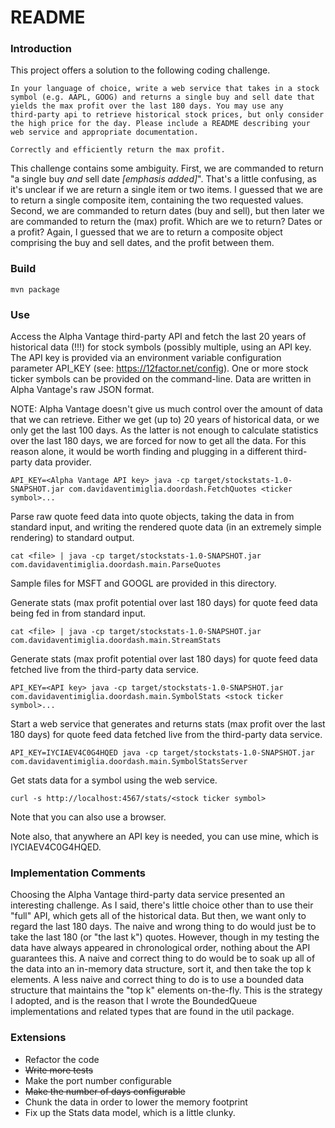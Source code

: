 # README #

### Introduction ####

This project offers a solution to the following coding challenge.

    In your language of choice, write a web service that takes in a stock
    symbol (e.g. AAPL, GOOG) and returns a single buy and sell date that
    yields the max profit over the last 180 days. You may use any
    third-party api to retrieve historical stock prices, but only consider
    the high price for the day. Please include a README describing your
    web service and appropriate documentation.
	
	Correctly and efficiently return the max profit.
	
This challenge contains some ambiguity.  First, we are commanded to
return "a single buy *and* sell date *[emphasis added]*".  That's a
little confusing, as it's unclear if we are return a single item or
two items.  I guessed that we are to return a single composite item,
containing the two requested values.  Second, we are commanded to
return dates (buy and sell), but then later we are commanded to return
the (max) profit.  Which are we to return?  Dates or a profit?  Again,
I guessed that we are to return a composite object comprising the buy
and sell dates, and the profit between them.
	
### Build ###

    mvn package
	
### Use ####

Access the Alpha Vantage third-party API and fetch the last 20 years
of historical data (!!!) for stock symbols (possibly multiple, using
an API key.  The API key is provided via an environment variable
configuration parameter API_KEY (see: https://12factor.net/config).
One or more stock ticker symbols can be provided on the command-line.
Data are written in Alpha Vantage's raw JSON format.

NOTE: Alpha Vantage doesn't give us much control over the amount of
data that we can retrieve.  Either we get (up to) 20 years of
historical data, or we only get the last 100 days.  As the latter is
not enough to calculate statistics over the last 180 days, we are
forced for now to get all the data.  For this reason alone, it would
be worth finding and plugging in a different third-party data
provider.

    API_KEY=<Alpha Vantage API key> java -cp target/stockstats-1.0-SNAPSHOT.jar com.davidaventimiglia.doordash.FetchQuotes <ticker symbol>... 
	
Parse raw quote feed data into quote objects, taking the data in from
standard input, and writing the rendered quote data (in an extremely
simple rendering) to standard output.

    cat <file> | java -cp target/stockstats-1.0-SNAPSHOT.jar com.davidaventimiglia.doordash.main.ParseQuotes
	
Sample files for MSFT and GOOGL are provided in this directory.

Generate stats (max profit potential over last 180 days) for quote
feed data being fed in from standard input.

    cat <file> | java -cp target/stockstats-1.0-SNAPSHOT.jar com.davidaventimiglia.doordash.main.StreamStats
	
Generate stats (max profit potential over last 180 days) for quote
feed data fetched live from the third-party data service.

    API_KEY=<API key> java -cp target/stockstats-1.0-SNAPSHOT.jar com.davidaventimiglia.doordash.main.SymbolStats <stock ticker symbol>...
	
	
Start a web service that generates and returns stats (max profit over
the last 180 days) for quote feed data fetched live from the
third-party data service.

    API_KEY=IYCIAEV4C0G4HQED java -cp target/stockstats-1.0-SNAPSHOT.jar com.davidaventimiglia.doordash.main.SymbolStatsServer
	
Get stats data for a symbol using the web service.

    curl -s http://localhost:4567/stats/<stock ticker symbol>
	
Note that you can also use a browser.

Note also, that anywhere an API key is needed, you can use mine, which
is IYCIAEV4C0G4HQED.

### Implementation Comments ###

Choosing the Alpha Vantage third-party data service presented an
interesting challenge.  As I said, there's little choice other than to
use their "full" API, which gets all of the historical data.  But
then, we want only to regard the last 180 days.  The naive and wrong
thing to do would just be to take the last 180 (or "the last k")
quotes.  However, though in my testing the data have always appeared
in chronological order, nothing about the API guarantees this.  A
naive and correct thing to do would be to soak up all of the data into
an in-memory data structure, sort it, and then take the top k
elements.  A less naive and correct thing to do is to use a bounded
data structure that maintains the "top k" elements on-the-fly.  This
is the strategy I adopted, and is the reason that I wrote the
BoundedQueue implementations and related types that are found in the
util package.

### Extensions ###

* Refactor the code
* ~~Write more tests~~
* Make the port number configurable
* ~~Make the number of days configurable~~
* Chunk the data in order to lower the memory footprint
* Fix up the Stats data model, which is a little clunky.

<!--  LocalWords:  cp IYCIAEV HQED BoundedQueue util
 -->
